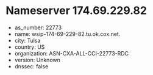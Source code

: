 # Nameserver 174.69.229.82

* as_number: 22773
* name: wsip-174-69-229-82.tu.ok.cox.net.
* city: Tulsa
* country: US
* organization: ASN-CXA-ALL-CCI-22773-RDC
* version: Unknown
* dnssec: false
